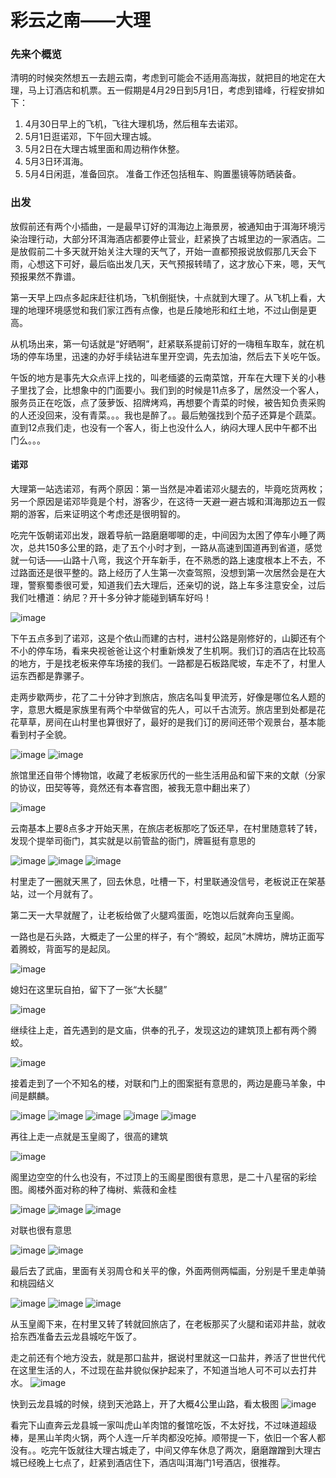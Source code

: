 # 彩云之南——大理

### 先来个概览
清明的时候突然想五一去趟云南，考虑到可能会不适用高海拔，就把目的地定在大理，马上订酒店和机票。五一假期是4月29日到5月1日，考虑到错峰，行程安排如下：
1. 4月30日早上的飞机，飞往大理机场，然后租车去诺邓。
2. 5月1日逛诺邓，下午回大理古城。
3. 5月2日在大理古城里面和周边稍作休整。
4. 5月3日环洱海。
5. 5月4日闲逛，准备回京。
准备工作还包括租车、购置墨镜等防晒装备。

### 出发
放假前还有两个小插曲，一是最早订好的洱海边上海景房，被通知由于洱海环境污染治理行动，大部分环洱海酒店都要停止营业，赶紧换了古城里边的一家酒店。二是放假前二十多天就开始关注大理的天气了，开始一直都预报说放假那几天会下雨，心想这下可好，最后临出发几天，天气预报转晴了，这才放心下来，嗯，天气预报果然不靠谱。

第一天早上四点多起床赶往机场，飞机倒挺快，十点就到大理了。从飞机上看，大理的地理环境感觉和我们家江西有点像，也是丘陵地形和红土地，不过山倒是更高。

从机场出来，第一句话就是“好晒啊”，赶紧联系提前订好的一嗨租车取车，就在机场的停车场里，迅速的办好手续钻进车里开空调，先去加油，然后去下关吃午饭。

午饭的地方是事先大众点评上找的，叫老缅婆的云南菜馆，开车在大理下关的小巷子里找了会，比想象中的门面要小。我们到的时候是11点多了，居然没一个客人，服务员正在吃饭，点了菠萝饭、招牌烤鸡，再想要个青菜的时候，被告知负责采购的人还没回来，没有青菜。。。我也是醉了。。最后勉强找到个茄子还算是个蔬菜。直到12点我们走，也没有一个客人，街上也没什么人，纳闷大理人民中午都不出门么。。。
#### 诺邓
大理第一站选诺邓，有两个原因：第一当然是冲着诺邓火腿去的，毕竟吃货两枚；另一个原因是诺邓毕竟是个村，游客少，在这待一天避一避古城和洱海那边五一假期的游客，后来证明这个考虑还是很明智的。

吃完午饭朝诺邓出发，跟着导航一路磨磨唧唧的走，中间因为太困了停车小睡了两次，总共150多公里的路，走了五个小时才到，一路从高速到国道再到省道，感觉就一句话——山路十八弯，我这个开车新手，在不熟悉的路上速度根本上不去，不过路面还是很平整的。路上经历了人生第一次查驾照，没想到第一次居然会是在大理，警察蜀黍很可爱，知道我们去大理后，还亲切的说，路上车多注意安全，过后我们吐槽道：纳尼？开十多分钟才能碰到辆车好吗！

![image](http://opisq79t0.bkt.clouddn.com/%E5%A4%A7%E7%90%86-%E8%AF%BA%E9%82%93-%E8%B7%AF%E4%B8%8A.jpg)

下午五点多到了诺邓，这是个依山而建的古村，进村公路是刚修好的，山脚还有个不小的停车场，看来央视爸爸让这个村重新焕发了生机啊。我们订的酒店在比较高的地方，于是找老板来停车场接的我们。一路都是石板路爬坡，车走不了，村里人运东西都是靠骡子。

走两步歇两步，花了二十分钟才到旅店，旅店名叫复甲流芳，好像是哪位名人题的字，意思大概是家族里有两个中举做官的先人，可以千古流芳。旅店里到处都是花花草草，房间在山村里也算很好了，最好的是我们订的房间还带个观景台，基本能看到村子全貌。

![image](http://opisq79t0.bkt.clouddn.com/%E5%A4%A7%E7%90%86-%E8%AF%BA%E9%82%93-%E6%97%85%E9%A6%861.jpg)
![image](http://opisq79t0.bkt.clouddn.com/%E5%A4%A7%E7%90%86-%E8%AF%BA%E9%82%93-%E5%AE%A2%E6%A0%881.jpg)

旅馆里还自带个博物馆，收藏了老板家历代的一些生活用品和留下来的文献（分家的协议，田契等等，竟然还有本春宫图，被我无意中翻出来了）

![image](http://opisq79t0.bkt.clouddn.com/%E5%A4%A7%E7%90%86-%E8%AF%BA%E9%82%93-%E5%AE%A2%E6%A0%88.jpg)

云南基本上要8点多才开始天黑，在旅店老板那吃了饭还早，在村里随意转了转，发现个提举司衙门，其实就是以前管盐的衙门，牌匾挺有意思的

![image](http://opisq79t0.bkt.clouddn.com/%E5%A4%A7%E7%90%86-%E8%AF%BA%E9%82%93-%E6%8F%90%E4%B8%BE%E5%8F%B8%E8%A1%99%E9%97%A81.jpg)
![image](http://opisq79t0.bkt.clouddn.com/%E5%A4%A7%E7%90%86-%E8%AF%BA%E9%82%93-%E6%8F%90%E4%B8%BE%E5%8F%B8%E8%A1%99%E9%97%A83.jpg)
![image](http://opisq79t0.bkt.clouddn.com/%E5%A4%A7%E7%90%86-%E8%AF%BA%E9%82%93-%E6%8F%90%E4%B8%BE%E5%8F%B8%E8%A1%99%E9%97%A82.jpg)

村里走了一圈就天黑了，回去休息，吐槽一下，村里联通没信号，老板说正在架基站，过一个月就有了。

第二天一大早就醒了，让老板给做了火腿鸡蛋面，吃饱以后就奔向玉皇阁。

一路也是石头路，大概走了一公里的样子，有个“腾蛟，起凤”木牌坊，牌坊正面写着腾蛟，背面写的是起凤。

![image](http://opisq79t0.bkt.clouddn.com/%E5%A4%A7%E7%90%86-%E8%AF%BA%E9%82%93-%E7%8E%89%E7%9A%87%E9%98%814.jpg)

媳妇在这里玩自拍，留下了一张“大长腿”

![image](http://opisq79t0.bkt.clouddn.com/%E5%A4%A7%E7%90%86-%E8%AF%BA%E9%82%93-%E7%8E%89%E7%9A%87%E9%98%811.jpg)

继续往上走，首先遇到的是文庙，供奉的孔子，发现这边的建筑顶上都有两个腾蛟。

![image](http://opisq79t0.bkt.clouddn.com/%E5%A4%A7%E7%90%86-%E8%AF%BA%E9%82%93-%E6%96%87%E5%BA%99.jpg)

接着走到了一个不知名的楼，对联和门上的图案挺有意思的，两边是鹿马羊象，中间是麒麟。

![image](http://opisq79t0.bkt.clouddn.com/%E5%A4%A7%E7%90%86-%E8%AF%BA%E9%82%93-%E7%8E%89%E7%9A%87%E9%98%8112.jpg)
![image](http://opisq79t0.bkt.clouddn.com/%E5%A4%A7%E7%90%86-%E8%AF%BA%E9%82%93-%E7%8E%89%E7%9A%87%E9%98%819.jpg)
![image](http://opisq79t0.bkt.clouddn.com/%E5%A4%A7%E7%90%86-%E8%AF%BA%E9%82%93-%E7%8E%89%E7%9A%87%E9%98%8110.jpg)
![image](http://opisq79t0.bkt.clouddn.com/%E5%A4%A7%E7%90%86-%E8%AF%BA%E9%82%93-%E7%8E%89%E7%9A%87%E9%98%8111.jpg)
![image](http://opisq79t0.bkt.clouddn.com/%E5%A4%A7%E7%90%86-%E8%AF%BA%E9%82%93-%E7%8E%89%E7%9A%87%E9%98%8113.jpg)

再往上走一点就是玉皇阁了，很高的建筑

![image](http://opisq79t0.bkt.clouddn.com/%E5%A4%A7%E7%90%86-%E8%AF%BA%E9%82%93-%E7%8E%89%E7%9A%87%E9%98%812.jpg)

阁里边空空的什么也没有，不过顶上的玉阁星图很有意思，是二十八星宿的彩绘图。阁楼外面对称的种了梅树、紫薇和金桂

![image](http://opisq79t0.bkt.clouddn.com/%E5%A4%A7%E7%90%86-%E8%AF%BA%E9%82%93-%E7%8E%89%E7%9A%87%E9%98%816.jpg)
![image](http://opisq79t0.bkt.clouddn.com/%E5%A4%A7%E7%90%86-%E8%AF%BA%E9%82%93-%E7%8E%89%E7%9A%87%E9%98%813.jpg)
![image](http://opisq79t0.bkt.clouddn.com/%E5%A4%A7%E7%90%86-%E8%AF%BA%E9%82%93-%E7%8E%89%E7%9A%87%E9%98%815.jpg)

对联也很有意思

![image](http://opisq79t0.bkt.clouddn.com/%E5%A4%A7%E7%90%86-%E8%AF%BA%E9%82%93-%E7%8E%89%E7%9A%87%E9%98%817.jpg)
![image](http://opisq79t0.bkt.clouddn.com/%E5%A4%A7%E7%90%86-%E8%AF%BA%E9%82%93-%E7%8E%89%E7%9A%87%E9%98%818.jpg)

最后去了武庙，里面有关羽周仓和关平的像，外面两侧两幅画，分别是千里走单骑和桃园结义

![image](http://opisq79t0.bkt.clouddn.com/%E5%A4%A7%E7%90%86-%E8%AF%BA%E9%82%93-%E6%AD%A6%E5%BA%991.jpg)
![image](http://opisq79t0.bkt.clouddn.com/%E5%A4%A7%E7%90%86-%E8%AF%BA%E9%82%93-%E6%AD%A6%E5%BA%992.jpg)
![image](http://opisq79t0.bkt.clouddn.com/%E5%A4%A7%E7%90%86-%E8%AF%BA%E9%82%93-%E6%AD%A6%E5%BA%993.jpg)

从玉皇阁下来，在村里又转了转就回旅店了，在老板那买了火腿和诺邓井盐，就收拾东西准备去云龙县城吃午饭了。

走之前还有个地方没去，就是那口盐井，据说村里就这一口盐井，养活了世世代代在这里生活的人，不过现在盐井貌似保护起来了，不知道当地人可不可以去打井水。
![image](http://opisq79t0.bkt.clouddn.com/%E5%A4%A7%E7%90%86-%E8%AF%BA%E9%82%93-%E7%9B%90%E4%BA%95.jpg)

快到云龙县城的时候，绕到天池路上，开了大概4公里山路，看太极图
![image](http://opisq79t0.bkt.clouddn.com/%E5%A4%A7%E7%90%86-%E8%AF%BA%E9%82%93-%E5%A4%AA%E6%9E%81%E5%9B%BE.jpg)

看完下山直奔云龙县城一家叫虎山羊肉馆的餐馆吃饭，不太好找，不过味道超级棒，是黑山羊肉火锅，两个人连一斤羊肉都没吃掉。顺带提一下，依旧一个客人都没有。。吃完午饭就往大理古城走了，中间又停车休息了两次，磨磨蹭蹭到大理古城已经晚上七点了，赶紧到酒店住下，酒店叫洱海门1号酒店，很推荐。
